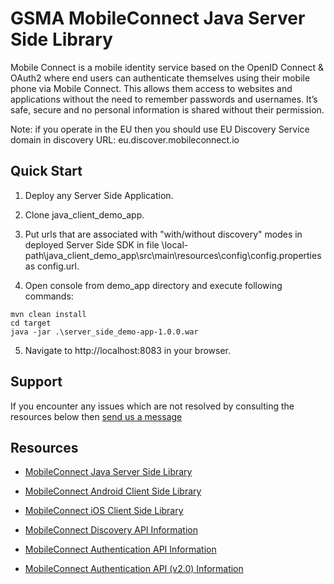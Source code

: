 GSMA MobileConnect Java Server Side Library
==============================================================================================================

Mobile Connect is a mobile identity service based on the OpenID Connect & OAuth2 where end users can authenticate themselves using their mobile phone via Mobile Connect. This allows them access to websites and applications without the need to remember passwords and usernames. It’s safe, secure and no personal information is shared without their permission.

Note: if you operate in the EU then you should use EU Discovery Service domain in discovery URL: eu.discover.mobileconnect.io

## Quick Start

1. Deploy any Server Side Application.

2. Clone java_client_demo_app.

3. Put urls that are associated with "with/without discovery" modes in deployed Server Side SDK in file \local-path\java_client_demo_app\src\main\resources\config\config.properties as config.url.

4. Open console from demo_app directory and execute following commands:

```posh
mvn clean install
cd target
java -jar .\server_side_demo-app-1.0.0.war
```

5. Navigate to http://localhost:8083 in your browser.

## Support

If you encounter any issues which are not resolved by consulting the resources below then [send us a message](https://developer.mobileconnect.io/content/contact-us)

## Resources

- [MobileConnect Java Server Side Library](https://developer.mobileconnect.io/content/java-server-side-library)
- [MobileConnect Android Client Side Library](https://developer.mobileconnect.io/content/android-client-side-library)
- [MobileConnect iOS Client Side Library](https://integration.developer.mobileconnect.io/mobile-connect-library-for-ios)

- [MobileConnect Discovery API Information](https://developer.mobileconnect.io/discovery-api)
- [MobileConnect Authentication API Information](https://developer.mobileconnect.io/mobile-connect-api)
- [MobileConnect Authentication API (v2.0) Information](https://developer.mobileconnect.io/mobile-connect-profile-v2-0)

